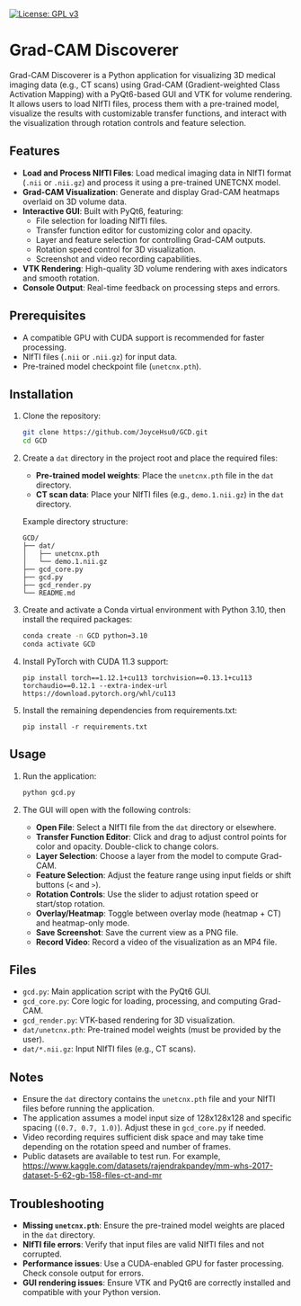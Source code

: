 [![License: GPL v3](https://img.shields.io/badge/License-GPLv3-blue.svg)](https://www.gnu.org/licenses/gpl-3.0)

# Grad-CAM Discoverer

Grad-CAM Discoverer is a Python application for visualizing 3D medical imaging data (e.g., CT scans) using Grad-CAM (Gradient-weighted Class Activation Mapping) with a PyQt6-based GUI and VTK for volume rendering. It allows users to load NIfTI files, process them with a pre-trained model, visualize the results with customizable transfer functions, and interact with the visualization through rotation controls and feature selection.

## Features

- **Load and Process NIfTI Files**: Load medical imaging data in NIfTI format (`.nii` or `.nii.gz`) and process it using a pre-trained UNETCNX model.
- **Grad-CAM Visualization**: Generate and display Grad-CAM heatmaps overlaid on 3D volume data.
- **Interactive GUI**: Built with PyQt6, featuring:
  - File selection for loading NIfTI files.
  - Transfer function editor for customizing color and opacity.
  - Layer and feature selection for controlling Grad-CAM outputs.
  - Rotation speed control for 3D visualization.
  - Screenshot and video recording capabilities.
- **VTK Rendering**: High-quality 3D volume rendering with axes indicators and smooth rotation.
- **Console Output**: Real-time feedback on processing steps and errors.

## Prerequisites

- A compatible GPU with CUDA support is recommended for faster processing.
- NIfTI files (`.nii` or `.nii.gz`) for input data.
- Pre-trained model checkpoint file (`unetcnx.pth`).

## Installation

1. Clone the repository:
   ```bash
   git clone https://github.com/JoyceHsu0/GCD.git
   cd GCD
   ```
2. Create a `dat` directory in the project root and place the required files:
   - **Pre-trained model weights**: Place the `unetcnx.pth` file in the `dat` directory.
   - **CT scan data**: Place your NIfTI files (e.g., `demo.1.nii.gz`) in the `dat` directory.

   Example directory structure:
   ```
   GCD/
   ├── dat/
   │   ├── unetcnx.pth
   │   └── demo.1.nii.gz
   ├── gcd_core.py
   ├── gcd.py
   ├── gcd_render.py
   └── README.md
   ```
3. Create and activate a Conda virtual environment with Python 3.10, then install the required packages:
   ```bash
   conda create -n GCD python=3.10
   conda activate GCD
   ```
4. Install PyTorch with CUDA 11.3 support:
   ```
   pip install torch==1.12.1+cu113 torchvision==0.13.1+cu113 torchaudio==0.12.1 --extra-index-url https://download.pytorch.org/whl/cu113
   ```

5. Install the remaining dependencies from requirements.txt:
   ```
   pip install -r requirements.txt
   ```

## Usage

1. Run the application:
   ```bash
   python gcd.py
   ```

2. The GUI will open with the following controls:
   - **Open File**: Select a NIfTI file from the `dat` directory or elsewhere.
   - **Transfer Function Editor**: Click and drag to adjust control points for color and opacity. Double-click to change colors.
   - **Layer Selection**: Choose a layer from the model to compute Grad-CAM.
   - **Feature Selection**: Adjust the feature range using input fields or shift buttons (`<` and `>`).
   - **Rotation Controls**: Use the slider to adjust rotation speed or start/stop rotation.
   - **Overlay/Heatmap**: Toggle between overlay mode (heatmap + CT) and heatmap-only mode.
   - **Save Screenshot**: Save the current view as a PNG file.
   - **Record Video**: Record a video of the visualization as an MP4 file.

## Files

- `gcd.py`: Main application script with the PyQt6 GUI.
- `gcd_core.py`: Core logic for loading, processing, and computing Grad-CAM.
- `gcd_render.py`: VTK-based rendering for 3D visualization.
- `dat/unetcnx.pth`: Pre-trained model weights (must be provided by the user).
- `dat/*.nii.gz`: Input NIfTI files (e.g., CT scans).

## Notes

- Ensure the `dat` directory contains the `unetcnx.pth` file and your NIfTI files before running the application.
- The application assumes a model input size of 128x128x128 and specific spacing (`(0.7, 0.7, 1.0)`). Adjust these in `gcd_core.py` if needed.
- Video recording requires sufficient disk space and may take time depending on the rotation speed and number of frames.
- Public datasets are available to test run. For example, https://www.kaggle.com/datasets/rajendrakpandey/mm-whs-2017-dataset-5-62-gb-158-files-ct-and-mr

## Troubleshooting

- **Missing `unetcnx.pth`**: Ensure the pre-trained model weights are placed in the `dat` directory.
- **NIfTI file errors**: Verify that input files are valid NIfTI files and not corrupted.
- **Performance issues**: Use a CUDA-enabled GPU for faster processing. Check console output for errors.
- **GUI rendering issues**: Ensure VTK and PyQt6 are correctly installed and compatible with your Python version.
